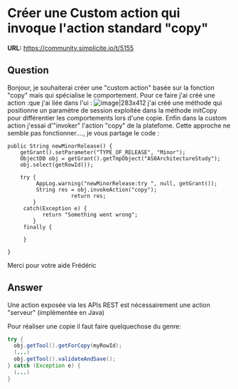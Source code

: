 # Créer une Custom action qui invoque l'action standard "copy"

**URL:** https://community.simplicite.io/t/5155

## Question
Bonjour,
je souhaiterai créer une "custom action" basée sur la fonction "copy" mais qui spécialise le comportement. Pour ce faire j'ai créé une action :que j'ai liée dans l'ui : 
![image|283x412](upload://by30FZl7H9wQs9lLgX8nvvQ5SFa.png)
j'ai créé une méthode qui positionne un paramètre de session exploitée dans la méthode initCopy pour différentier les comportements lors d'une copie. 
Enfin dans la custom action j'essai d'"invoker" l'action "copy" de la platefome. Cette approche ne semble pas fonctionner...., je vous partage le code  :


	public String newMinorRelease() {
		getGrant().setParameter("TYPE_OF_RELEASE", "Minor");
		ObjectDB obj = getGrant().getTmpObject("AS0ArchitectureStudy");
		obj.select(getRowId());
	
		try {
			 AppLog.warning("newMinorRelease:try ", null, getGrant());
			 String res = obj.invokeAction("copy");
                        return res;
            } 
         catch(Exception e) {
               return "Something went wrong";
            } 
         finally {
            
         }

	}

Merci pour votre aide
Frédéric

## Answer
Une action exposée via les APIs REST est nécessairement une action "serveur" (implémentée en Java)

Pour réaliser une copie il faut faire quelquechose du genre:

```java
try {
  obj.getTool().getForCopy(myRowId);
  (...)
  obj.getTool().validateAndSave();
} catch (Exception e) {
  (...)
}
```
